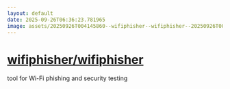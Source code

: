 ```yaml
---
layout: default
date: 2025-09-26T06:36:23.781965
image: assets/20250926T004145860--wifiphisher--wifiphisher--20250926T004650141--cropped.png
---
```


# [wifiphisher/wifiphisher](https://github.com/wifiphisher/wifiphisher)

tool for Wi-Fi phishing and security testing
